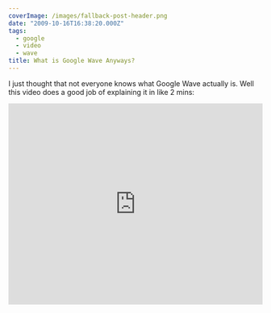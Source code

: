 ```yaml
---
coverImage: /images/fallback-post-header.png
date: "2009-10-16T16:38:20.000Z"
tags:
  - google
  - video
  - wave
title: What is Google Wave Anyways?
---
```


I just thought that not everyone knows what Google Wave actually is. Well this video does a good job of explaining it in like 2 mins:

<!-- more -->

<iframe width="100%" height="400" src="https://www.youtube.com/embed/rDu2A3WzQpo" frameborder="0" allow="accelerometer; autoplay; clipboard-write; encrypted-media; gyroscope; picture-in-picture" allowfullscreen></iframe>
